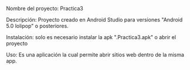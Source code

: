 Nombre del proyecto: Practica3


Descripción: Proyecto creado en Android Studio para versiones "Android 5.0 lolipop" o posteriores.



Instalación: solo es necesario instalar la apk ".Practica3.apk" o abrir el proyecto



Uso: Es una aplicación la cual permite abrir sitios web dentro de la misma app.